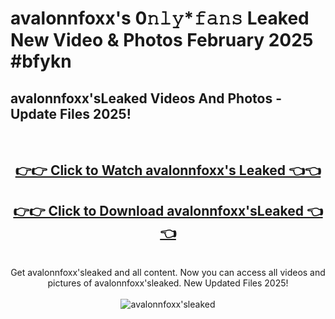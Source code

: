 # avalonnfoxx's 0𝚗𝚕𝚢*𝚏𝚊𝚗𝚜 Leaked New Video & Photos February 2025 #bfykn

<h2>avalonnfoxx'sLeaked Videos And Photos - Update Files 2025!</h2>
<br>
<div align="center">
<h2><a href="https://mediaupload.pro?title=avalonnfoxx's&ref=11F" rel="nofollow">👉👉 Click to Watch avalonnfoxx's Leaked 👈👈</a></h2>
<h2><a href="https://mediaupload.pro?title=avalonnfoxx's&ref=11F" rel="nofollow">👉👉 Click to Download avalonnfoxx'sLeaked 👈👈</a></h2>
<br>
Get avalonnfoxx'sleaked and all content. Now you can access all videos and pictures of avalonnfoxx'sleaked. New Updated Files 2025!
<br>
<br>
<a href="https://mediaupload.pro?title=avalonnfoxx's&ref=11F" rel="nofollow" data-target="animated-image.originalLink"><img src="https://i.ibb.co/Gkj2r4b/banner.png" alt="avalonnfoxx'sleaked" style="max-width: 100%; display: inline-block;" data-target="animated-image.originalImage"></a>
</div>
<br>

